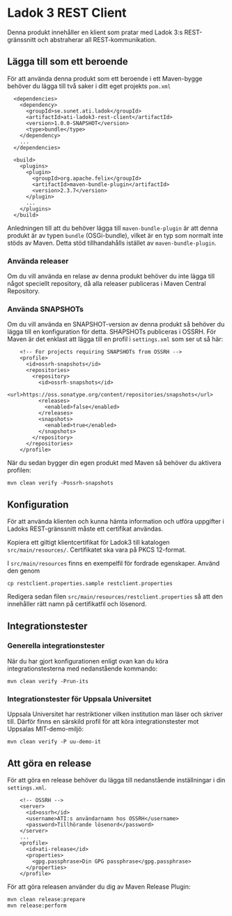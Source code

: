 # Ladok 3 REST Client

Denna produkt innehåller en klient som pratar med Ladok 3:s REST-gränssnitt och
abstraherar all REST-kommunikation.

## Lägga till som ett beroende

För att använda denna produkt som ett beroende i ett Maven-bygge behöver du
lägga till två saker i ditt eget projekts ```pom.xml```

```
  <dependencies>
    <dependency>
      <groupId>se.sunet.ati.ladok</groupId>
      <artifactId>ati-ladok3-rest-client</artifactId>
      <version>1.0.0-SNAPSHOT</version>
      <type>bundle</type>
    </dependency>
    ...
  </dependencies>

  <build>
    <plugins>
      <plugin>
        <groupId>org.apache.felix</groupId>
        <artifactId>maven-bundle-plugin</artifactId>
        <version>2.3.7</version>
      </plugin>
      ...
    </plugins>
  </build>
```

Anledningen till att du behöver lägga till ```maven-bundle-plugin``` är att
denna produkt är av typen ```bundle``` (OSGi-bundle), vilket är en typ som
normalt inte stöds av Maven. Detta stöd tillhandahålls istället av ```maven-bundle-plugin```.

### Använda releaser

Om du vill använda en relase av denna produkt behöver du inte lägga till något
speciellt repository, då alla releaser publiceras i Maven Central Repository.

### Använda SNAPSHOTs

Om du vill använda en SNAPSHOT-version av denna produkt så behöver du lägga till
en konfiguration för detta. SHAPSHOTs publiceras i OSSRH. För Maven är det
enklast att lägga till en profil i ```settings.xml``` som ser ut så här:

```
    <!-- For projects requiring SNAPSHOTs from OSSRH -->
    <profile>
      <id>ossrh-snapshots</id>
      <repositories>
        <repository>
          <id>ossrh-snapshots</id>
          <url>https://oss.sonatype.org/content/repositories/snapshots</url>
          <releases>
            <enabled>false</enabled>
          </releases>
          <snapshots>
            <enabled>true</enabled>
          </snapshots>
        </repository>
      </repositories>
    </profile>
```

När du sedan bygger din egen produkt med Maven så behöver du aktivera profilen:

    mvn clean verify -Possrh-snapshots

## Konfiguration

För att använda klienten och kunna hämta information och utföra uppgifter i Ladoks REST-gränssnitt måste ett certifikat användas. 

Kopiera ett giltigt klientcertifikat för Ladok3 till katalogen `src/main/resources/`. Certifikatet ska vara på PKCS 12-format.

I `src/main/resources` finns en exempelfil för fordrade egenskaper. Använd den genom

    cp restclient.properties.sample restclient.properties

Redigera sedan filen `src/main/resources/restclient.properties` så att den innehåller rätt namn på certifikatfil och lösenord.

## Integrationstester

### Generella integrationstester

När du har gjort konfigurationen enligt ovan kan du köra integrationstesterna med nedanstående kommando:

    mvn clean verify -Prun-its

### Integrationstester för Uppsala Universitet

Uppsala Universitet har restriktioner vilken institution man läser och skriver till.
Därför finns en särskild profil för att köra integrationstester mot Uppsalas MIT-demo-miljö:

    mvn clean verify -P uu-demo-it

## Att göra en release

För att göra en release behöver du lägga till nedanstående inställningar i din ```settings.xml```.

```
    <!-- OSSRH -->
    <server>
      <id>ossrh</id>
      <username>ATI:s användarnamn hos OSSRH</username>
      <password>Tillhörande lösenord</password>
    </server>
    ...
    <profile>
      <id>ati-release</id>
      <properties>
        <gpg.passphrase>Din GPG passphrase</gpg.passphrase>
      </properties>
    </profile>
```

För att göra releasen använder du dig av Maven Release Plugin:

    mvn clean release:prepare
    mvn release:perform
